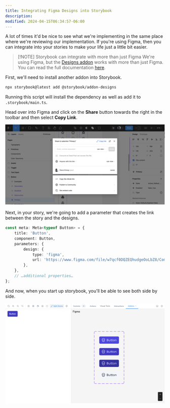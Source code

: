 ```yaml
---
title: Integrating Figma Designs into Storybook
description:
modified: 2024-04-15T06:34:57-06:00
---
```


A lot of times it'd be nice to see what we're implementing in the same place where we're reviewing our implementation. If you're using Figma, then you can integrate into your stories to make your life just a little bit easier.

> [!NOTE] Storybook can integrate with more than just Figma
> We're using Figma, but the [Designs addon](https://storybook.js.org/addons/@storybook/addon-designs/) works with more than just Figma. You can read the full documentation [here](https://storybookjs.github.io/addon-designs/?path=/docs/docs-quick-start--docs).

First, we'll need to install another addon into Storybook.

```sh
npx storybook@latest add @storybook/addon-designs
```

Running this script will install the dependency as well as add it to `.storybook/main.ts`.

Head over into Figma and click on the **Share** button towards the right in the toolbar and then select **Copy Link**.

![Sharing a Figma file](assets/storybook-figma-share-file.png)

Next, in your story, we're going to add a parameter that creates the link between the story and the designs.

```ts
const meta: Meta<typeof Button> = {
	title: 'Button',
	component: Button,
	parameters: {
		design: {
			type: 'figma',
			url: 'https://www.figma.com/file/w7qcf0DQZEQhudgeOoLbZ8/Components?type=design&node-id=24%3A177&mode=design&t=i9nPQJAFW2alh32c-1',
		},
	},
	// …additional properties…
};
```

And now, when you start up storybook, you'll be able to see both side by side.

![Figma design alongside Storybook](assets/storybook-alongside-figma.png)
